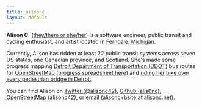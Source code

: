 ```yaml
---
title: alisonc
layout: default
---
```


**Alison C.** ([they/them or she/her](https://pronoun.is/they?or=she)) is a software engineer, public transit and cycling enthusiast, and artist located in [Ferndale, Michigan](https://en.wikipedia.org/wiki/Ferndale,_Michigan).

Currently, Alison has ridden at least 22 public transit systems across seven US states, one Canadian province, and Scotland. She's made some progress mapping  [Detroit Department of Transportation (DDOT)](http://detroitmi.gov/ddot) bus routes for [OpenStreetMap](https://www.openstreetmap.org/) ([progress spreadsheet here](https://docs.google.com/spreadsheets/d/1DuaTFLO9jS-ifWJ7lHtn8ZQgogPP24J--8n1pQ2hcqY/edit?usp=sharing)) and [riding her bike over every pedestrian bridge in Detroit](//alisonc.net/pedbridge-project).

You can find Alison on [Twitter (@alisonc42)](https://twitter.com/alisonc42), [Github (alis0nc)](https://github.com/alis0nc), [OpenStreetMap (alisonc42)](https://www.openstreetmap.org/user/alisonc42), or [email (alisonc+bsite at alisonc.net)](mailto:alisonc+bsite@alisonc.net).
